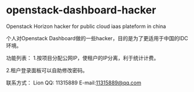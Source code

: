 openstack-dashboard-hacker
==========================

Openstack Horizon hacker for public cloud iaas plateform in china

个人对Openstack Dashboard做的一些hacker，目的是为了更适用于中国的IDC环境。

功能列表：
1.按项目分配公网IP，使租户的IP分离，利于统计计费。

2.租户登录面板可以自助修改密码。


联系方式：
Lion
QQ: 11315889
E-mail:11315889@qq.com